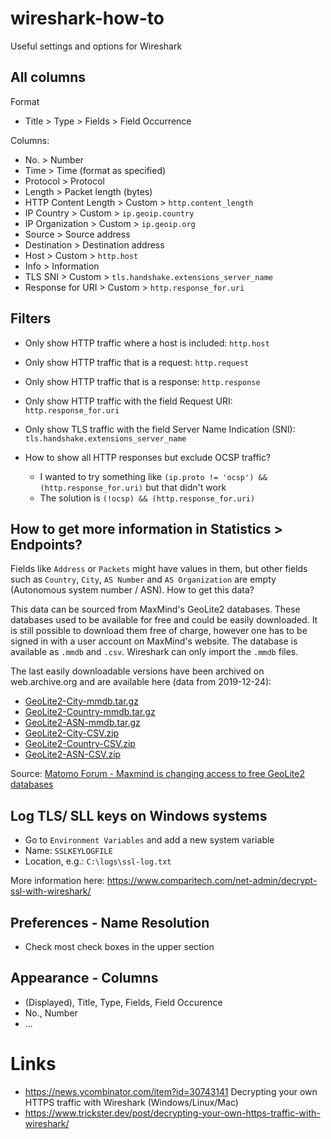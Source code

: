 # wireshark-how-to
Useful settings and options for Wireshark

## All columns
Format
- Title > Type > Fields > Field Occurrence

Columns:
- No. > Number
- Time > Time (format as specified)
- Protocol > Protocol
- Length > Packet length (bytes)
- HTTP Content Length > Custom > `http.content_length`
- IP Country > Custom > `ip.geoip.country`
- IP Organization > Custom > `ip.geoip.org`
- Source > Source address
- Destination > Destination address
- Host > Custom > `http.host`
- Info > Information
- TLS SNI > Custom > `tls.handshake.extensions_server_name`
- Response for URI > Custom > `http.response_for.uri`

## Filters

- Only show HTTP traffic where a host is included:
`http.host`

- Only show HTTP traffic that is a request:
`http.request`

- Only show HTTP traffic that is a response:
`http.response`

- Only show HTTP traffic with the field Request URI:
`http.response_for.uri`

- Only show TLS traffic with the field Server Name Indication (SNI):
`tls.handshake.extensions_server_name`

- How to show all HTTP responses but exclude OCSP traffic?
  - I wanted to try something like `(ip.proto != 'ocsp') && (http.response_for.uri)` but that didn't work
  - The solution is `(!ocsp) && (http.response_for.uri)`


## How to get more information in Statistics > Endpoints?
Fields like `Address` or `Packets` might have values in them, but other fields such as `Country`, `City`, `AS Number` and `AS Organization` are empty (Autonomous system number / ASN). How to get this data?

This data can be sourced from MaxMind's GeoLite2 databases. These databases used to be available for free and could be easily downloaded. It is still possible to download them free of charge, however one has to be signed in with a user account on MaxMind's website. The database is available as `.mmdb` and `.csv`. Wireshark can only import the `.mmdb` files.

The last easily downloadable versions have been archived on web.archive.org and are available here (data from 2019-12-24):
- [GeoLite2-City-mmdb.tar.gz](https://web.archive.org/web/20191227182209/https://geolite.maxmind.com/download/geoip/database/GeoLite2-City.tar.gz)
- [GeoLite2-Country-mmdb.tar.gz](https://web.archive.org/web/20191227182412/https://geolite.maxmind.com/download/geoip/database/GeoLite2-Country.tar.gz)
- [GeoLite2-ASN-mmdb.tar.gz](https://web.archive.org/web/20191227182527/https://geolite.maxmind.com/download/geoip/database/GeoLite2-ASN.tar.gz)
- [GeoLite2-City-CSV.zip](https://web.archive.org/web/20191227182816/https://geolite.maxmind.com/download/geoip/database/GeoLite2-City-CSV.zip)
- [GeoLite2-Country-CSV.zip](https://web.archive.org/web/20191227183011/https://geolite.maxmind.com/download/geoip/database/GeoLite2-Country-CSV.zip)
- [GeoLite2-ASN-CSV.zip](https://web.archive.org/web/20191227183143/https://geolite.maxmind.com/download/geoip/database/GeoLite2-ASN-CSV.zip)

Source: [Matomo Forum - Maxmind is changing access to free GeoLite2 databases](https://forum.matomo.org/t/maxmind-is-changing-access-to-free-geolite2-databases/35439/3)


## Log TLS/ SLL keys on Windows systems
- Go to `Environment Variables` and add a new system variable
- Name: `SSLKEYLOGFILE`
- Location, e.g.: `C:\logs\ssl-log.txt`

More information here: https://www.comparitech.com/net-admin/decrypt-ssl-with-wireshark/

## Preferences - Name Resolution
- Check most check boxes in the upper section

## Appearance - Columns
- (Displayed), Title, Type, Fields, Field Occurence
- No., Number
- ...

# Links
- https://news.ycombinator.com/item?id=30743141 Decrypting your own HTTPS traffic with Wireshark (Windows/Linux/Mac)
- https://www.trickster.dev/post/decrypting-your-own-https-traffic-with-wireshark/
